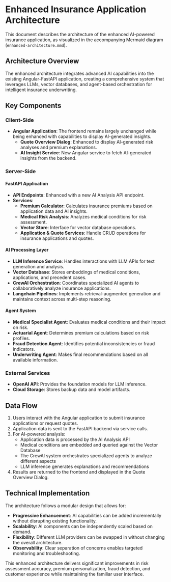 # Enhanced Insurance Application Architecture

This document describes the architecture of the enhanced AI-powered insurance application, as visualized in the accompanying Mermaid diagram (`enhanced-architecture.mmd`).

## Architecture Overview

The enhanced architecture integrates advanced AI capabilities into the existing Angular-FastAPI application, creating a comprehensive system that leverages LLMs, vector databases, and agent-based orchestration for intelligent insurance underwriting.

## Key Components

### Client-Side
- **Angular Application**: The frontend remains largely unchanged while being enhanced with capabilities to display AI-generated insights.
  - **Quote Overview Dialog**: Enhanced to display AI-generated risk analyses and premium explanations.
  - **AI Insight Service**: New Angular service to fetch AI-generated insights from the backend.

### Server-Side
#### FastAPI Application
- **API Endpoints**: Enhanced with a new AI Analysis API endpoint.
- **Services**:
  - **Premium Calculator**: Calculates insurance premiums based on application data and AI insights.
  - **Medical Risk Analysis**: Analyzes medical conditions for risk assessment.
  - **Vector Store**: Interface for vector database operations.
  - **Application & Quote Services**: Handle CRUD operations for insurance applications and quotes.

#### AI Processing Layer
- **LLM Inference Service**: Handles interactions with LLM APIs for text generation and analysis.
- **Vector Database**: Stores embeddings of medical conditions, applications, and precedent cases.
- **CrewAI Orchestration**: Coordinates specialized AI agents to collaboratively analyze insurance applications.
- **Langchain Pipelines**: Implements retrieval-augmented generation and maintains context across multi-step reasoning.

#### Agent System
- **Medical Specialist Agent**: Evaluates medical conditions and their impact on risk.
- **Actuarial Agent**: Determines premium calculations based on risk profiles.
- **Fraud Detection Agent**: Identifies potential inconsistencies or fraud indicators.
- **Underwriting Agent**: Makes final recommendations based on all available information.

### External Services
- **OpenAI API**: Provides the foundation models for LLM inference.
- **Cloud Storage**: Stores backup data and model artifacts.

## Data Flow

1. Users interact with the Angular application to submit insurance applications or request quotes.
2. Application data is sent to the FastAPI backend via service calls.
3. For AI-powered analysis:
   - Application data is processed by the AI Analysis API
   - Medical conditions are embedded and queried against the Vector Database
   - The CrewAI system orchestrates specialized agents to analyze different aspects
   - LLM inference generates explanations and recommendations
4. Results are returned to the frontend and displayed in the Quote Overview Dialog.

## Technical Implementation

The architecture follows a modular design that allows for:
- **Progressive Enhancement**: AI capabilities can be added incrementally without disrupting existing functionality.
- **Scalability**: AI components can be independently scaled based on demand.
- **Flexibility**: Different LLM providers can be swapped in without changing the overall architecture.
- **Observability**: Clear separation of concerns enables targeted monitoring and troubleshooting.

This enhanced architecture delivers significant improvements in risk assessment accuracy, premium personalization, fraud detection, and customer experience while maintaining the familiar user interface. 